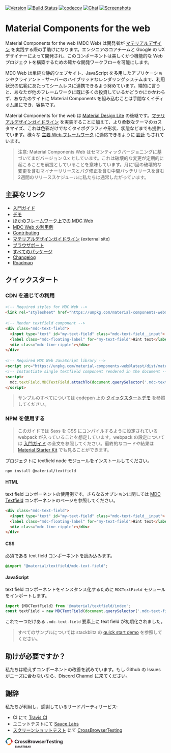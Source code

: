 [![Version](https://img.shields.io/npm/v/material-components-web.svg)](https://www.npmjs.com/package/material-components-web)
[![Build Status](https://travis-ci.com/material-components/material-components-web.svg?branch=master)](https://travis-ci.com/material-components/material-components-web/)
[![codecov](https://codecov.io/gh/material-components/material-components-web/branch/master/graph/badge.svg)](https://codecov.io/gh/material-components/material-components-web)
[![Chat](https://img.shields.io/discord/259087343246508035.svg)](https://discord.gg/material-components)
[![Screenshots](https://us-central1-material-components-web.cloudfunctions.net/screenshot-shield-svg)](https://us-central1-material-components-web.cloudfunctions.net/screenshot-shield-url)

# Material Components for the web

Material Components for the web (MDC Web) は開発者が [マテリアルデザイン](https://www.material.io) を実践する際の手助けになります。エンジニアのコアチームと Google の UX デザイナーによって開発され、このコンポーネントは美しくかつ機能的な Web プロジェクトを構築するための確かな開発ワークフローを可能にします。

MDC Web は単純な静的ウェブサイト、JavaScript を多用したアプリケーションやクライアント・サーバーのハイブリッドなレンダリングシステムまで、利用状況の広範にあたってシームレスに連携できるよう努めています。端的に言うと、あなたが他のフレームワークに既に多くの投資しているかどうかにかかわらず、あなたのサイトに Material Components を組み込むことは手間なくイディオム風にでき、容易です。

Material Components for the web は [Material Design Lite](https://getmdl.io/) の後継です。[マテリアルデザインガイドライン](https://material.io/design) を実装することに加えて、より柔軟なテーマのカスタマイズ、これは色彩だけでなくタイポグラフィや形状、状態などまでも提供しています。様々な [主要 Web フレームワーク](docs/framework-wrappers.md) に適応できるように [設計](docs/code/architecture.md) もされています。 

> 注意: Material Components Web はセマンティックバージョニングに基づいてまだバージョン 0.x としています。これは破壊的な変更が定期的に起こることを前提としていることを意味しています。月に1回の破壊的な変更を含むマイナーリリースとバグ修正を含む中間パッチリリースを含む2週間のリリーススケジュールに私たちは通常したがっています。

## 主要なリンク

- [入門ガイド](docs/getting-started.md)
- [デモ](https://material-components.github.io/material-components-web-catalog)
- [ほかのフレームワーク上での MDC Web](docs/framework-wrappers.md)
- [MDC Web の利用例](docs/examples.md)
- [Contributing](CONTRIBUTING.md)
- [マテリアルデザインガイドライン](https://material.io/design) (external site)
- [ブラウザポート](docs/supported-browsers.md)
- [すべてのパッケージ](packages/)
- [Changelog](./CHANGELOG.md)
- [Roadmap](./ROADMAP.md)

## クイックスタート

### CDN を通じての利用

```html
<!-- Required styles for MDC Web -->
<link rel="stylesheet" href="https://unpkg.com/material-components-web@latest/dist/material-components-web.min.css">

<!-- Render textfield component -->
<div class="mdc-text-field">
  <input type="text" id="my-text-field" class="mdc-text-field__input">
  <label class="mdc-floating-label" for="my-text-field">Hint text</label>
  <div class="mdc-line-ripple"></div>
</div>

<!-- Required MDC Web JavaScript library -->
<script src="https://unpkg.com/material-components-web@latest/dist/material-components-web.min.js"></script>
<!-- Instantiate single textfield component rendered in the document -->
<script>
  mdc.textField.MDCTextField.attachTo(document.querySelector('.mdc-text-field'));
</script>
```

> サンプルのすべてについては codepen 上の [クイックスタートデモ](https://codepen.io/abhiomkar/pen/gQWarJ) を参照してください。

### NPM を使用する

> このガイドでは Sass を CSS にコンパイルするように設定されている webpack が入っていることを想定しています。webpack の設定については [入門ガイド](docs/getting-started.md) の全文を参照してください。最終的なコードや結果は [Material Starter Kit](https://glitch.com/~material-starter-kit) でも見ることができます。

プロジェクトに textfield node モジュールをインストールしてください。

```
npm install @material/textfield
```

#### HTML

text field コンポーネントの使用例です。さらなるオプションに関しては [MDC Textfield](packages/mdc-textfield) コンポーネントのページを参照してください。

```html
<div class="mdc-text-field">
  <input type="text" id="my-text-field" class="mdc-text-field__input">
  <label class="mdc-floating-label" for="my-text-field">Hint text</label>
  <div class="mdc-line-ripple"></div>
</div>
```

#### CSS

必須である text field コンポーネントを読み込みます。

```scss
@import "@material/textfield/mdc-text-field";
```

#### JavaScript

text field コンポーネントをインスタンス化するために `MDCTextField` モジュールをインポートします。

```js
import {MDCTextField} from '@material/textfield/index';
const textField = new MDCTextField(document.querySelector('.mdc-text-field'));
```

これで一つだけある `.mdc-text-field` 要素上に text field が初期化されました。

> すべてのサンプルについては stackblitz の [quick start demo](https://stackblitz.com/edit/mdc-web-quick-start-demo) を参照してください。

## 助けが必要ですか？

私たちは絶えずコンポーネントの改善を試みています。もし Github の Issues がニーズに合わないなら、[Discord Channel](https://discord.gg/material-components) に来てください。

## 謝辞

私たちが利用し、感謝しているサードパーティサービス:

- CI にて [Travis CI](https://travis-ci.com/)
- ユニットテストにて [Sauce Labs](https://saucelabs.com/)
- [スクリーンショットテスト](test/screenshot/) にて [CrossBrowserTesting](https://crossbrowsertesting.com/)

<a href="https://crossbrowsertesting.com/"><img src="test/screenshot/static/images/cbt-logo.png" alt="CrossBrowserTesting logo" width="180" /></a>
